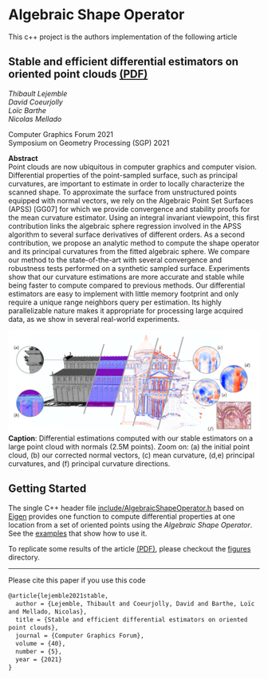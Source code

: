 # Algebraic Shape Operator

This c++ project is the authors implementation of the following article

## Stable and efficient differential estimators on oriented point clouds [(PDF)](TODO)

*Thibault Lejemble*  
*David Coeurjolly*  
*Loïc Barthe*  
*Nicolas Mellado*

Computer Graphics Forum 2021  
Symposium on Geometry Processing (SGP) 2021

**Abstract**  
Point clouds are now ubiquitous in computer graphics and computer vision. Differential properties of the point-sampled surface, such as principal curvatures, are important to estimate in order to locally characterize the scanned shape. To approximate the surface from unstructured points equipped with normal vectors, we rely on the Algebraic Point Set Surfaces (APSS) [GG07] for which we provide convergence and stability proofs for the mean curvature estimator. Using an integral invariant viewpoint, this first contribution links the algebraic sphere regression involved in the APSS algorithm to several surface derivatives of different orders. As a second contribution, we propose an analytic method to compute the shape operator and its principal curvatures from the fitted algebraic sphere. We compare our method to the state-of-the-art with several convergence and robustness tests performed on a synthetic sampled surface. Experiments show that our curvature estimations are more accurate and stable while being faster to compute compared to previous methods. Our differential estimators are easy to implement with little memory footprint and only require a unique range neighbors query per estimation. Its highly parallelizable nature makes it appropriate for processing large acquired data, as we show in several real-world experiments.

![teaser](https://github.com/STORM-IRIT/algebraic-shape-operator/blob/single-header-file/image/teaser.png)
**Caption**: Differential estimations computed with our stable estimators on a large point cloud with normals (2.5M points). Zoom on: (a) the initial point cloud, (b) our corrected normal vectors, (c) mean curvature, (d,e) principal curvatures, and (f) principal curvature directions.

## Getting Started

The single C++ header file [include/AlgebraicShapeOperator.h](include/AlgebraicShapeOperator.h) based on [Eigen](https://github.com/eigenteam/eigen-git-mirror) provides one function to compute differential properties at one location from a set of oriented points using the *Algebraic Shape Operator*.  
See the [examples](examples) that show how to use it. 

To replicate some results of the article [(PDF)](TODO), please checkout the [figures](figures) directory.

___

Please cite this paper if you use this code
```
@article{lejemble2021stable,
  author = {Lejemble, Thibault and Coeurjolly, David and Barthe, Loïc and Mellado, Nicolas},
  title = {Stable and efficient differential estimators on oriented point clouds},
  journal = {Computer Graphics Forum},
  volume = {40},
  number = {5},
  year = {2021}
}
```  
